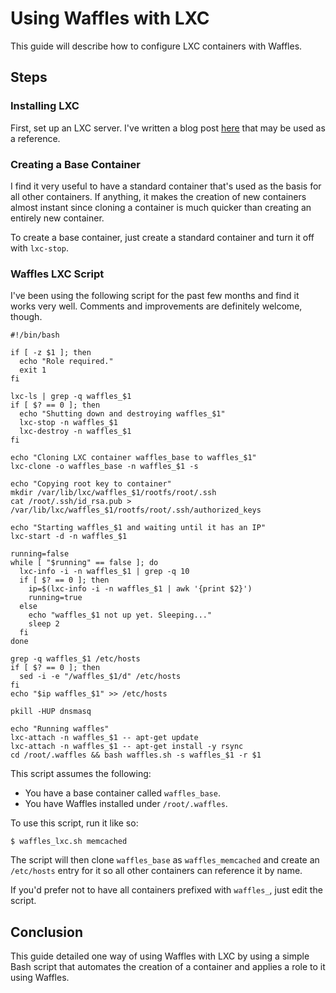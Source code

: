 # Using Waffles with LXC

This guide will describe how to configure LXC containers with Waffles.

## Steps

### Installing LXC

First, set up an LXC server. I've written a blog post [here](http://terrarum.net/blog/building-an-lxc-server-1404.html) that may be used as a reference.

### Creating a Base Container

I find it very useful to have a standard container that's used as the basis for all other containers. If anything, it makes the creation of new containers almost instant since cloning a container is much quicker than creating an entirely new container.

To create a base container, just create a standard container and turn it off with `lxc-stop`.

### Waffles LXC Script

I've been using the following script for the past few months and find it works very well. Comments and improvements are definitely welcome, though.

```shell
#!/bin/bash

if [ -z $1 ]; then
  echo "Role required."
  exit 1
fi

lxc-ls | grep -q waffles_$1
if [ $? == 0 ]; then
  echo "Shutting down and destroying waffles_$1"
  lxc-stop -n waffles_$1
  lxc-destroy -n waffles_$1
fi

echo "Cloning LXC container waffles_base to waffles_$1"
lxc-clone -o waffles_base -n waffles_$1 -s

echo "Copying root key to container"
mkdir /var/lib/lxc/waffles_$1/rootfs/root/.ssh
cat /root/.ssh/id_rsa.pub > /var/lib/lxc/waffles_$1/rootfs/root/.ssh/authorized_keys

echo "Starting waffles_$1 and waiting until it has an IP"
lxc-start -d -n waffles_$1

running=false
while [ "$running" == false ]; do
  lxc-info -i -n waffles_$1 | grep -q 10
  if [ $? == 0 ]; then
    ip=$(lxc-info -i -n waffles_$1 | awk '{print $2}')
    running=true
  else
    echo "waffles_$1 not up yet. Sleeping..."
    sleep 2
  fi
done

grep -q waffles_$1 /etc/hosts
if [ $? == 0 ]; then
  sed -i -e "/waffles_$1/d" /etc/hosts
fi
echo "$ip waffles_$1" >> /etc/hosts

pkill -HUP dnsmasq

echo "Running waffles"
lxc-attach -n waffles_$1 -- apt-get update
lxc-attach -n waffles_$1 -- apt-get install -y rsync
cd /root/.waffles && bash waffles.sh -s waffles_$1 -r $1
```

This script assumes the following:

* You have a base container called `waffles_base`.
* You have Waffles installed under `/root/.waffles`.

To use this script, run it like so:

```shell
$ waffles_lxc.sh memcached
```

The script will then clone `waffles_base` as `waffles_memcached` and create an `/etc/hosts` entry for it so all other containers can reference it by name.

If you'd prefer not to have all containers prefixed with `waffles_`, just edit the script.

## Conclusion

This guide detailed one way of using Waffles with LXC by using a simple Bash script that automates the creation of a container and applies a role to it using Waffles.
